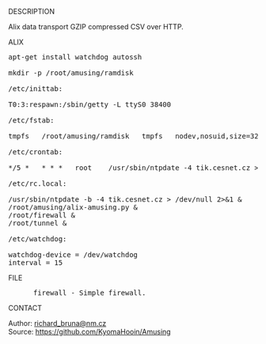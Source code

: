 
DESCRIPTION

Alix data transport GZIP compressed CSV over HTTP.

ALIX
<pre>
apt-get install watchdog autossh

mkdir -p /root/amusing/ramdisk

/etc/inittab:

T0:3:respawn:/sbin/getty -L ttyS0 38400

/etc/fstab:

tmpfs	/root/amusing/ramdisk	tmpfs	nodev,nosuid,size=32M	0	0

/etc/crontab:

*/5 *	* * *	root	/usr/sbin/ntpdate -4 tik.cesnet.cz > /dev/null 2>&1

/etc/rc.local:

/usr/sbin/ntpdate -b -4 tik.cesnet.cz > /dev/null 2>&1 &
/root/amusing/alix-amusing.py &
/root/firewall &
/root/tunnel &

/etc/watchdog:

watchdog-device = /dev/watchdog
interval = 15
</pre>

FILE
<pre>
      firewall - Simple firewall.
</pre>

CONTACT

Author: richard_bruna@nm.cz<br>
Source: https://github.com/KyomaHooin/Amusing

